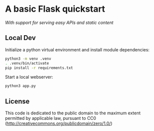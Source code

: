 # A basic Flask quickstart
*With support for serving easy APIs and static content*

## Local Dev
Initialize a python virtual environment and install module dependencies:
```bash
python3 -m venv .venv
. .venv/bin/activate
pip install -r requirements.txt
```

Start a local webserver:
```bash
python3 app.py
```

## License
This code is dedicated to the public domain to the maximum extent permitted by applicable law, pursuant to CC0 (http://creativecommons.org/publicdomain/zero/1.0/)
